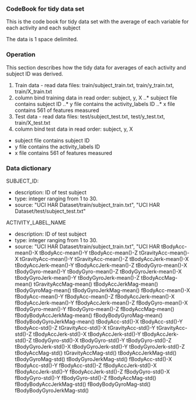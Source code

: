 ### CodeBook for tidy data set
This is the code book for tidy data set with the average of each variable for each activity and each subject

The data is 1 space delimited.

### Operation
This section describes how the tidy data for averages of each activity and subject ID was derived.

1. Train data - read data files: train/subject_train.txt, train/y_train.txt, train/X_train.txt
2. column bind training data in read order: subject, y, X
..* subject file contains subject ID
..* y file contains the activity_labels ID
..* x file contains 561 of features measured
3. Test data - read data files: test/subject_test.txt, test/y_test.txt, train/X_test.txt
4. column bind test data in read order: subject, y, X
* subject file contains subject ID
* y file contains the activity_labels ID
* x file contains 561 of features measured

### Data dictionary
SUBJECT_ID: 
* description: ID of test subject
* type: integer ranging from 1 to 30.
* source: "UCI HAR Dataset/train/subject_train.txt", "UCI HAR Dataset/test/subject_test.txt"

ACTIVITY_LABEL_NAME
* description: ID of test subject
* type: integer ranging from 1 to 30.
* source: "UCI HAR Dataset/train/subject_train.txt", "UCI HAR 
tBodyAcc-mean()-X
tBodyAcc-mean()-Y
tBodyAcc-mean()-Z
tGravityAcc-mean()-X
tGravityAcc-mean()-Y
tGravityAcc-mean()-Z 
tBodyAccJerk-mean()-X 
tBodyAccJerk-mean()-Y 
tBodyAccJerk-mean()-Z 
tBodyGyro-mean()-X 
tBodyGyro-mean()-Y 
tBodyGyro-mean()-Z 
tBodyGyroJerk-mean()-X 
tBodyGyroJerk-mean()-Y 
tBodyGyroJerk-mean()-Z 
tBodyAccMag-mean() 
tGravityAccMag-mean() 
tBodyAccJerkMag-mean() 
tBodyGyroMag-mean() 
tBodyGyroJerkMag-mean() 
fBodyAcc-mean()-X 
fBodyAcc-mean()-Y 
fBodyAcc-mean()-Z 
fBodyAccJerk-mean()-X 
fBodyAccJerk-mean()-Y 
fBodyAccJerk-mean()-Z 
fBodyGyro-mean()-X 
fBodyGyro-mean()-Y 
fBodyGyro-mean()-Z 
fBodyAccMag-mean() 
fBodyBodyAccJerkMag-mean() 
fBodyBodyGyroMag-mean() 
fBodyBodyGyroJerkMag-mean() 
tBodyAcc-std()-X 
tBodyAcc-std()-Y 
tBodyAcc-std()-Z 
tGravityAcc-std()-X 
tGravityAcc-std()-Y 
tGravityAcc-std()-Z 
tBodyAccJerk-std()-X 
tBodyAccJerk-std()-Y 
tBodyAccJerk-std()-Z 
tBodyGyro-std()-X 
tBodyGyro-std()-Y 
tBodyGyro-std()-Z 
tBodyGyroJerk-std()-X 
tBodyGyroJerk-std()-Y 
tBodyGyroJerk-std()-Z 
tBodyAccMag-std() 
tGravityAccMag-std() 
tBodyAccJerkMag-std() 
tBodyGyroMag-std() 
tBodyGyroJerkMag-std() 
fBodyAcc-std()-X 
fBodyAcc-std()-Y 
fBodyAcc-std()-Z 
fBodyAccJerk-std()-X 
fBodyAccJerk-std()-Y 
fBodyAccJerk-std()-Z 
fBodyGyro-std()-X 
fBodyGyro-std()-Y 
fBodyGyro-std()-Z 
fBodyAccMag-std() 
fBodyBodyAccJerkMag-std() 
fBodyBodyGyroMag-std() 
fBodyBodyGyroJerkMag-std()
